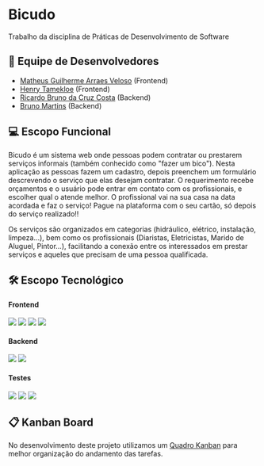 # Bicudo
Trabalho da disciplina de Práticas de Desenvolvimento de Software

## 👥 Equipe de Desenvolvedores

- [Matheus Guilherme Arraes Veloso](https://github.com/MaMiotto) (Frontend)
- [Henry Tamekloe](https://github.com/henrany) (Frontend)
- [Ricardo Bruno da Cruz Costa](https://github.com/ricardobrunoc) (Backend)
- [Bruno Martins](https://github.com/tutu-git) (Backend)

## 💻 Escopo Funcional

Bicudo é um sistema web onde pessoas podem contratar ou prestarem serviços informais (também conhecido como "fazer um bico"). Nesta aplicação as pessoas fazem um cadastro, depois preenchem um formulário descrevendo o serviço que elas desejam contratar. O requerimento recebe orçamentos e o usuário pode entrar em contato com os profissionais, e escolher qual o atende melhor. O profissional vai na sua casa na data acordada e faz o serviço! Pague na plataforma com o seu cartão, só depois do serviço realizado!!

Os serviços são organizados em categorias (hidráulico, elétrico, instalação, limpeza...), bem como os profissionais (Diaristas, Eletricistas, Marido de Aluguel, Pintor...), facilitando a conexão entre os interessados em prestar serviços e aqueles que precisam de uma pessoa qualificada.

## 🛠 Escopo Tecnológico
#### Frontend
<p>
  <img src="https://img.shields.io/badge/html5%20-%23E34F26.svg?&style=for-the-badge&logo=html5&logoColor=white"/>
  <img src="https://img.shields.io/badge/css3%20-%231572B6.svg?&style=for-the-badge&logo=css3&logoColor=white"/>
  <img src="https://img.shields.io/badge/javascript%20-%23323330.svg?&style=for-the-badge&logo=javascript&logoColor=%23F7DF1E"/>
  <img src="https://img.shields.io/badge/react%20-%2320232a.svg?&style=for-the-badge&logo=react&logoColor=%2361DAFB"/>
</p>

#### Backend

<p>
  <img src="https://img.shields.io/badge/Python-14354C?style=for-the-badge&logo=python&logoColor=white"/>
  <img src="https://img.shields.io/badge/MySQL-326072?style=for-the-badge&logo=mysql&logoColor=white"/>
</p>

#### Testes

<p>
  <img src="https://img.shields.io/badge/Cypress-17202C?style=for-the-badge&logo=cypress&logoColor=white"/>
  <img src="https://img.shields.io/badge/Unittest-a6e22e?style=for-the-badge&logo=python&logoColor=black"/>
  <img src="https://img.shields.io/badge/QUnit.js-9e2f96?style=for-the-badge&logo=javascript&logoColor=white"/>
</p>

## 📋 Kanban Board

No desenvolvimento deste projeto utilizamos um [Quadro Kanban](https://github.com/MaMiotto/bicudo/projects/1) para melhor organização do andamento das tarefas. 
